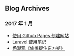 ## Blog Archives

### 2017 年 1 月
- [使用 Github Pages 创建网站](articles/201701/github-pages.md)
- [Laravel 使用笔记](./Laravel.md)
- [杨潮观《偷桃捉住东方朔》](articles/201701/shuodongfang-stealing-peaches)

